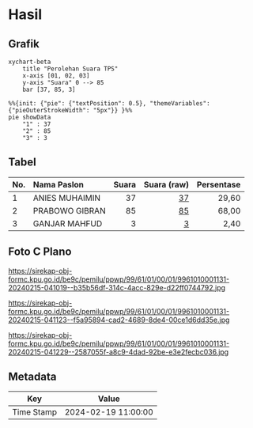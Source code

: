 # Hasil

## Grafik

```mermaid
xychart-beta
    title "Perolehan Suara TPS"
    x-axis [01, 02, 03]
    y-axis "Suara" 0 --> 85
    bar [37, 85, 3]
```

```mermaid
%%{init: {"pie": {"textPosition": 0.5}, "themeVariables": {"pieOuterStrokeWidth": "5px"}} }%%
pie showData
    "1" : 37
    "2" : 85
    "3" : 3
```

## Tabel

| No. | Nama Paslon    | Suara | Suara (raw) | Persentase |
|:--- |:-------------- | -----:| -----------:| ----------:|
| 1   | ANIES MUHAIMIN | 37    | [37][p-1]   | 29,60      |
| 2   | PRABOWO GIBRAN | 85    | [85][p-2]   | 68,00      |
| 3   | GANJAR MAHFUD  | 3     | [3][p-3]    | 2,40       |


[p-1]: https://github.com/gigit-pemilu/pemilu-2024-99-luar-negeri/blob/main/pilpres/hitung-suara/sub/99-luar-negeri/sub/61-kota-kinabalu-malaysia/sub/01-kota-kinabalu-malaysia/sub/0001-kota-kinabalu-malaysia/sub/131-ksk-120/sub/paslon-1.txt
[p-2]: https://github.com/gigit-pemilu/pemilu-2024-99-luar-negeri/blob/main/pilpres/hitung-suara/sub/99-luar-negeri/sub/61-kota-kinabalu-malaysia/sub/01-kota-kinabalu-malaysia/sub/0001-kota-kinabalu-malaysia/sub/131-ksk-120/sub/paslon-2.txt
[p-3]: https://github.com/gigit-pemilu/pemilu-2024-99-luar-negeri/blob/main/pilpres/hitung-suara/sub/99-luar-negeri/sub/61-kota-kinabalu-malaysia/sub/01-kota-kinabalu-malaysia/sub/0001-kota-kinabalu-malaysia/sub/131-ksk-120/sub/paslon-3.txt

## Foto C Plano

https://sirekap-obj-formc.kpu.go.id/be9c/pemilu/ppwp/99/61/01/00/01/9961010001131-20240215-041019--b35b56df-314c-4acc-829e-d22ff0744792.jpg

https://sirekap-obj-formc.kpu.go.id/be9c/pemilu/ppwp/99/61/01/00/01/9961010001131-20240215-041123--f5a95894-cad2-4689-8de4-00ce1d6dd35e.jpg

https://sirekap-obj-formc.kpu.go.id/be9c/pemilu/ppwp/99/61/01/00/01/9961010001131-20240215-041229--2587055f-a8c9-4dad-92be-e3e2fecbc036.jpg


## Metadata

| Key        | Value               |
| ---------- | ------------------- |
| Time Stamp | 2024-02-19 11:00:00 |



